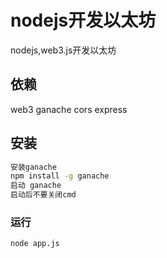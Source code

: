# nodejs开发以太坊

nodejs,web3.js开发以太坊

## 依赖

web3   ganache  cors   express <br>
## 安装

```sh
安装ganache 
npm install -g ganache  
启动 ganache 
启动后不要关闭cmd
```

### 运行

```sh
node app.js
```
